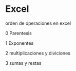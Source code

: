 # Excel

orden de operaciones en excel

0 Parentesis 

1 Exponentes

2 multiplicaciones y diviciones

3 sumas y restas













